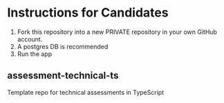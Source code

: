 # Instructions for Candidates
1. Fork this repository into a new PRIVATE repository in your own GitHub account.
2. A postgres DB is recommended
3. Run the app


## assessment-technical-ts
Template repo for technical assessments in TypeScript

